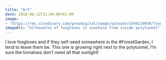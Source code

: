 ```yaml
---
title: "Art"
date: 2018-06-12T11:04:09+01:00
image: 
- "https://res.cloudinary.com/growdigital/image/upload/v1544219659/foxgloves-28863379968.jpg"
imageAlt: "Silhouette of foxgloves in sunshine from inside polytunnel"
---
```


I love foxgloves and if they self-seed somewhere in the #ForestGarden, I tend to leave them be. This one is growing right next to the polytunnel, I’m sure the tomatoes don’t need _all_ that sunlight!
